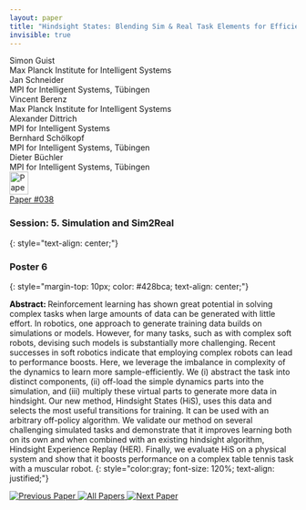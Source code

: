 ```yaml
---
layout: paper
title: "Hindsight States: Blending Sim & Real Task Elements for Efficient Reinforcement Learning"
invisible: true
---
```

<div class="paper-authors">
<div class="paper-author-box">
    <div class="paper-author-name">Simon Guist</div>
    <div class="paper-author-uni">Max Planck Institute for Intelligent Systems</div>
</div>
<div class="paper-author-box">
    <div class="paper-author-name">Jan Schneider</div>
    <div class="paper-author-uni">MPI for Intelligent Systems, Tübingen</div>
</div>
<div class="paper-author-box">
    <div class="paper-author-name">Vincent Berenz</div>
    <div class="paper-author-uni">Max Planck Institute for Intelligent Systems</div>
</div>
<div class="paper-author-box">
    <div class="paper-author-name">Alexander Dittrich</div>
    <div class="paper-author-uni">MPI for Intelligent Systems</div>
</div>
<div class="paper-author-box">
    <div class="paper-author-name">Bernhard Schölkopf</div>
    <div class="paper-author-uni">MPI for Intelligent Systems, Tübingen</div>
</div>
<div class="paper-author-box">
    <div class="paper-author-name">Dieter Büchler</div>
    <div class="paper-author-uni">MPI for Intelligent Systems, Tübingen</div>
</div>

</div><div class="paper-pdf">
<div> <a href="http://www.roboticsproceedings.org/rss19/p038.pdf"><img src="{{ site.baseurl }}/images/paper_link.png" alt="Paper Website" width = "33"  height = "40"/></a> </div>
<div> <a href="http://www.roboticsproceedings.org/rss19/p038.pdf">Paper&nbsp;#038</a> </div>
</div>

### Session: 5. Simulation and Sim2Real
{: style="text-align: center;"}

### Poster 6
{: style="margin-top: 10px; color: #428bca; text-align: center;"}

<b style="color: black;">Abstract: </b>Reinforcement learning has shown great potential in solving complex tasks when large amounts of data can be generated with little effort. In robotics, one approach to generate training data builds on simulations or models. However, for many tasks, such as with complex soft robots, devising such models is substantially more challenging. Recent successes in soft robotics indicate that employing complex robots can lead to performance boosts. Here, we leverage the imbalance in complexity of the dynamics to learn more sample-efficiently. We (i) abstract the task into distinct components, (ii) off-load the simple dynamics parts into the simulation, and (iii) multiply these virtual parts to generate more data in hindsight. Our new method, Hindsight States (HiS), uses this data and selects the most useful transitions for training. It can be used with an arbitrary off-policy algorithm. 
We validate our method on several challenging simulated tasks and demonstrate that it improves learning both on its own and when combined with an existing hindsight algorithm, Hindsight Experience Replay (HER). Finally, we evaluate HiS on a physical system and show that it boosts performance on a complex table tennis task with a muscular robot.
{: style="color:gray; font-size: 120%; text-align: justified;"}


<div class="paper-menu">
<a href="{{ site.baseurl }}/program/papers/037/"> <img src="{{ site.baseurl }}/images/previous_paper_icon.png" alt="Previous Paper" title="Previous Paper"/> </a>
<a href="{{ site.baseurl }}/program/papers"><img src="{{ site.baseurl }}/images/overview_icon.png" alt="All Papers" title="All Papers"/> </a>
<a href="{{ site.baseurl }}/program/papers/039/"> <img src="{{ site.baseurl }}/images/next_paper_icon.png" alt="Next Paper" title="Next Paper"/> </a>

</div>
